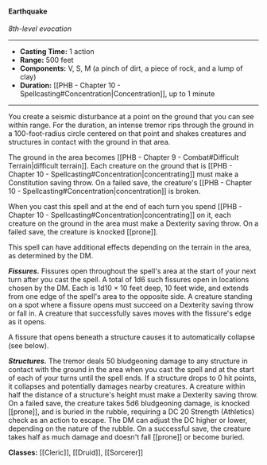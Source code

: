 #### Earthquake
*8th-level evocation*
___
- **Casting Time:** 1 action
- **Range:** 500 feet
- **Components:** V, S, M (a pinch of dirt, a piece of rock, and a lump of clay)
- **Duration:** [[PHB - Chapter 10 - Spellcasting#Concentration|Concentration]], up to 1 minute
---
You create a seismic disturbance at a point on the ground that you can see within range. For the duration, an intense tremor rips through the ground in a 100-foot-radius circle centered on that point and shakes creatures and structures in contact with the ground in that area.

The ground in the area becomes [[PHB - Chapter 9 - Combat#Difficult Terrain|difficult terrain]]. Each creature on the ground that is [[PHB - Chapter 10 - Spellcasting#Concentration|concentrating]] must make a Constitution saving throw. On a failed save, the creature's [[PHB - Chapter 10 - Spellcasting#Concentration|concentration]] is broken.

When you cast this spell and at the end of each turn you spend [[PHB - Chapter 10 - Spellcasting#Concentration|concentrating]] on it, each creature on the ground in the area must make a Dexterity saving throw. On a failed save, the creature is knocked [[prone]].

This spell can have additional effects depending on the terrain in the area, as determined by the DM.

***Fissures.*** Fissures open throughout the spell's area at the start of your next turn after you cast the spell. A total of 1d6 such fissures open in locations chosen by the DM. Each is 1d10 × 10 feet deep, 10 feet wide, and extends from one edge of the spell's area to the opposite side. A creature standing on a spot where a fissure opens must succeed on a Dexterity saving throw or fall in. A creature that successfully saves moves with the fissure's edge as it opens.

A fissure that opens beneath a structure causes it to automatically collapse (see below).

***Structures.*** The tremor deals 50 bludgeoning damage to any structure in contact with the ground in the area when you cast the spell and at the start of each of your turns until the spell ends. If a structure drops to 0 hit points, it collapses and potentially damages nearby creatures. A creature within half the distance of a structure's height must make a Dexterity saving throw. On a failed save, the creature takes 5d6 bludgeoning damage, is knocked [[prone]], and is buried in the rubble, requiring a DC 20 Strength (Athletics) check as an action to escape. The DM can adjust the DC higher or lower, depending on the nature of the rubble. On a successful save, the creature takes half as much damage and doesn't fall [[prone]] or become buried.

**Classes:** [[Cleric]], [[Druid]], [[Sorcerer]]